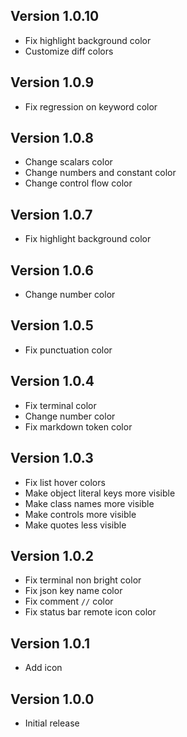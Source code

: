 ## Version 1.0.10

- Fix highlight background color
- Customize diff colors

## Version 1.0.9

- Fix regression on keyword color
  
## Version 1.0.8

- Change scalars color
- Change numbers and constant color
- Change control flow color

## Version 1.0.7

- Fix highlight background color

## Version 1.0.6

- Change number color 
  
## Version 1.0.5

- Fix punctuation color 
  
## Version 1.0.4

- Fix terminal color
- Change number color
- Fix markdown token color
 
## Version 1.0.3

- Fix list hover colors
- Make object literal keys more visible
- Make class names more visible
- Make controls more visible
- Make quotes less visible

## Version 1.0.2

- Fix terminal non bright color
- Fix json key name color
- Fix comment `//` color
- Fix status bar remote icon color

## Version 1.0.1

- Add icon

## Version 1.0.0

- Initial release
